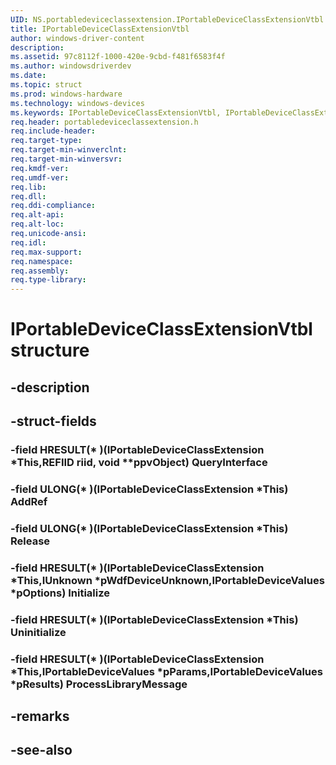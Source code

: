 ```yaml
---
UID: NS.portabledeviceclassextension.IPortableDeviceClassExtensionVtbl
title: IPortableDeviceClassExtensionVtbl
author: windows-driver-content
description: 
ms.assetid: 97c8112f-1000-420e-9cbd-f481f6583f4f
ms.author: windowsdriverdev
ms.date: 
ms.topic: struct
ms.prod: windows-hardware
ms.technology: windows-devices
ms.keywords: IPortableDeviceClassExtensionVtbl, IPortableDeviceClassExtensionVtbl
req.header: portabledeviceclassextension.h
req.include-header:
req.target-type:
req.target-min-winverclnt:
req.target-min-winversvr:
req.kmdf-ver:
req.umdf-ver:
req.lib:
req.dll:
req.ddi-compliance:
req.alt-api:
req.alt-loc:
req.unicode-ansi:
req.idl:
req.max-support:
req.namespace:
req.assembly:
req.type-library:
---
```


# IPortableDeviceClassExtensionVtbl structure

## -description



## -struct-fields

### -field HRESULT(* )(IPortableDeviceClassExtension *This,REFIID riid, void **ppvObject) QueryInterface			
 	
### -field ULONG(* )(IPortableDeviceClassExtension *This) AddRef			
 	
### -field ULONG(* )(IPortableDeviceClassExtension *This) Release			
 	
### -field HRESULT(* )(IPortableDeviceClassExtension *This,IUnknown *pWdfDeviceUnknown,IPortableDeviceValues *pOptions) Initialize			
 	
### -field HRESULT(* )(IPortableDeviceClassExtension *This) Uninitialize			
 	
### -field HRESULT(* )(IPortableDeviceClassExtension *This,IPortableDeviceValues *pParams,IPortableDeviceValues *pResults) ProcessLibraryMessage			
 	
## -remarks

## -see-also